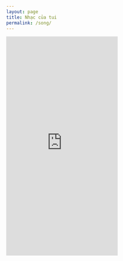 ```yaml
---
layout: page
title: Nhạc của tui
permalink: /song/
---
```

<iframe src="https://www.nhaccuatui.com/lh/normal/qaeT2zS6J4mq"  height="587" frameborder="0" scrolling="yes"></iframe>

